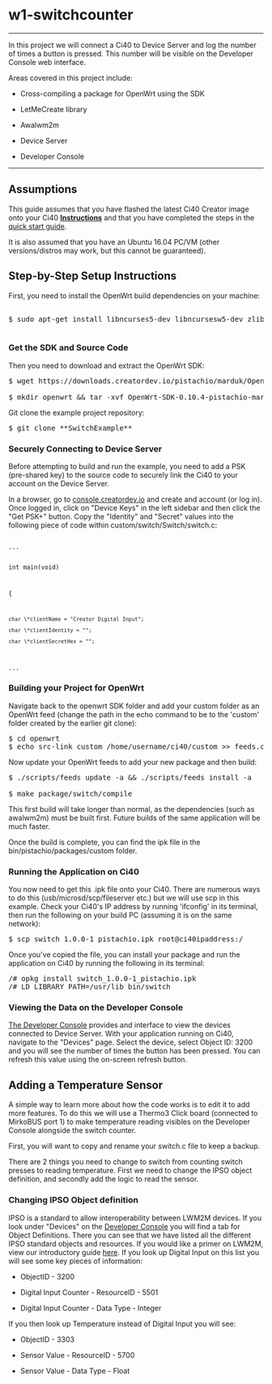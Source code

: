 # w1-switchcounter
----


In this project we will connect a Ci40 to Device Server and log the number of times a button is pressed. This number will be visible on the Developer Console web interface.

 
Areas covered in this project include:


* Cross-compiling a package for OpenWrt using the SDK

* LetMeCreate library

* Awalwm2m

* Device Server

* Developer Console
 

---

 

## Assumptions

 

This guide assumes that you have flashed the latest Ci40 Creator image onto your Ci40 [**Instructions**](http://docs.creatordev.io) and that you have completed the steps in the [quick start guide](../../guides/quick-start-guide).


It is also assumed that you have an Ubuntu 16.04 PC/VM (other versions/distros may work, but this cannot be guaranteed).

 
## Step-by-Step Setup Instructions


First, you need to install the OpenWrt build dependencies on your machine:

<pre>

$ sudo apt-get install libncurses5-dev libncursesw5-dev zlib1g-dev libssl-dev gawk subversion device-tree-compiler

</pre>


### Get the SDK and Source Code


Then you need to download and extract the OpenWrt SDK:

<pre>
$ wget https://downloads.creatordev.io/pistachio/marduk/OpenWrt-SDK-0.10.4-pistachio-marduk_gcc-5.3.0_musl-1.1.14.Linux-x86_64.tar.bz2

$ mkdir openwrt && tar -xvf OpenWrt-SDK-0.10.4-pistachio-marduk_gcc-5.3.0_musl-1.1.14.Linux-x86_64.tar.bz2 -C openwrt/ --strip-components 1
</pre>

Git clone the example project repository:

<pre>
$ git clone **SwitchExample**
</pre>

### Securely Connecting to Device Server

Before attempting to build and run the example, you need to add a PSK (pre-shared key) to the source code to securely link the Ci40 to your account on the Device Server.

In a browser, go to [console.creatordev.io](http:/console.creatordev.io) and create and account (or log in). Once logged in, click on "Device Keys" in the left sidebar and then click the "Get PSK+" button. Copy the "Identity" and "Secret" values into the following piece of code within custom/switch/Switch/switch.c:

<code>
... 

int main(void) 

{ 

    char \*clientName = "Creator Digital Input"; 

    char \*clientIdentity = ""; 

    char \*clientSecretHex = ""; 

... 
</code>

### Building your Project for OpenWrt

Navigate back to the openwrt SDK folder and add your custom folder as an OpenWrt feed (change the path in the echo command to be to the 'custom' folder created by the earlier git clone):

<pre>
$ cd openwrt
$ echo src-link custom /home/username/ci40/custom >> feeds.conf.default
</pre>

Now update your OpenWrt feeds to add your new package and then build:

<pre>
$ ./scripts/feeds update -a && ./scripts/feeds install -a

$ make package/switch/compile
</pre>

This first build will take longer than normal, as the dependencies (such as awalwm2m) must be built first. Future builds of the same application will be much faster.

Once the build is complete, you can find the ipk file in the bin/pistachio/packages/custom folder.

### Running the Application on Ci40

You now need to get this .ipk file onto your Ci40. There are numerous ways to do this (usb/microsd/scp/fileserver etc.) but we will use scp in this example. Check your Ci40's IP address by running 'ifconfig' in its terminal, then run the following on your build PC (assuming it is on the same network):

<pre>
$ scp switch_1.0.0-1_pistachio.ipk root@ci40ipaddress:/
</pre>

Once you've copied the file, you can install your package and run the application on Ci40 by running the following in its terminal:

<pre>
/# opkg install switch_1.0.0-1_pistachio.ipk
/# LD_LIBRARY_PATH=/usr/lib bin/switch
</pre>

### Viewing the Data on the Developer Console

[The Developer Console](http://console.creatordev.io) provides and interface to view the devices connected to Device Server. With your application running on Ci40, navigate to the "Devices" page. Select the device, select Object ID: 3200 and you will see the number of times the button has been pressed. You can refresh this value using the on-screen refresh button.

## Adding a Temperature Sensor

A simple way to learn more about how the code works is to edit it to add more features. To do this we will use a Thermo3 Click board (connected to MirkoBUS port 1) to make temperature reading visibles on the Developer Console alongside the switch counter.

First, you will want to copy and rename your switch.c file to keep a backup.

There are 2 things you need to change to switch from counting switch presses to reading temperature. First we need to change the IPSO object definition, and secondly add the logic to read the sensor.

### Changing IPSO Object definition

IPSO is a standard to allow interoperability between LWM2M devices. If you look under "Devices" on the [Developer Console](http://console.creatordev.io) you will find a tab for Object Definitions. There you can see that we have listed all the different IPSO standard objects and resources. If you would like a primer on LWM2M, view our introductory guide [here](../../../deviceserver/guides/lwm2m-overview). If you look up Digital Input on this list you will see some key pieces of information:


* ObjectID - 3200

* Digital Input Counter - ResourceID - 5501

* Digital Input Counter - Data Type - Integer


If you then look up Temperature instead of Digital Input you will see:


* ObjectID - 3303

* Sensor Value - ResourceID - 5700

* Sensor Value - Data Type - Float
